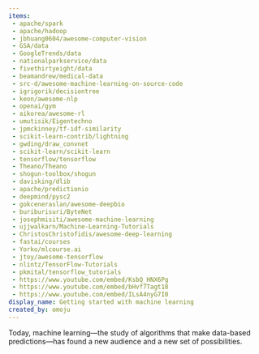 ```yaml
---
items:
 - apache/spark
 - apache/hadoop
 - jbhuang0604/awesome-computer-vision
 - GSA/data
 - GoogleTrends/data
 - nationalparkservice/data
 - fivethirtyeight/data
 - beamandrew/medical-data
 - src-d/awesome-machine-learning-on-source-code
 - igrigorik/decisiontree
 - keon/awesome-nlp
 - openai/gym
 - aikorea/awesome-rl
 - umutisik/Eigentechno
 - jpmckinney/tf-idf-similarity
 - scikit-learn-contrib/lightning
 - gwding/draw_convnet
 - scikit-learn/scikit-learn
 - tensorflow/tensorflow
 - Theano/Theano
 - shogun-toolbox/shogun
 - davisking/dlib
 - apache/predictionio
 - deepmind/pysc2
 - gokceneraslan/awesome-deepbio
 - buriburisuri/ByteNet
 - josephmisiti/awesome-machine-learning
 - ujjwalkarn/Machine-Learning-Tutorials
 - ChristosChristofidis/awesome-deep-learning
 - fastai/courses
 - Yorko/mlcourse.ai
 - jtoy/awesome-tensorflow
 - nlintz/TensorFlow-Tutorials
 - pkmital/tensorflow_tutorials
 - https://www.youtube.com/embed/KsbQ_HNX6Pg
 - https://www.youtube.com/embed/bHvf7Tagt18
 - https://www.youtube.com/embed/ILsA4nyG7I0
display_name: Getting started with machine learning
created_by: omoju
---
```

Today, machine learning—the study of algorithms that make data-based predictions—has found a new audience and a new set of possibilities.
